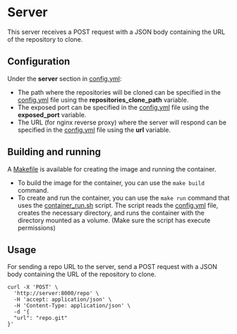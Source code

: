 # Server
This server receives a POST request with a JSON body containing the URL of the repository to clone.

## Configuration
Under the **server** section in [config.yml](../config.yml):
- The path where the repositories will be cloned can be specified in the [config.yml](../config.yml) file using the **repositories_clone_path** variable.
- The exposed port can be specified in the [config.yml](../config.yml) file using the **exposed_port** variable.
- The URL (for nginx reverse proxy) where the server will respond can be specified in the [config.yml](../config.yml) file using the **url** variable.

## Building and running
A [Makefile](./Makefile) is available for creating the image and running the container.

- To build the image for the container, you can use the ```make build``` command.
- To create and run the container, you can use the ```make run``` command that uses the [container_run.sh](./devops/container_run.sh) script. The script reads the [config.yml](../config.yml) file, creates the necessary directory, and runs the container with the directory mounted as a volume. (Make sure the script has execute permissions)

## Usage
For sending a repo URL to the server, send a POST request with a JSON body containing the URL of the repository to clone.

```
curl -X 'POST' \
  'http://server:8000/repo' \
  -H 'accept: application/json' \
  -H 'Content-Type: application/json' \
  -d '{
  "url": "repo.git"
}'
```